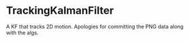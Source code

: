 # TrackingKalmanFilter
A KF that tracks 2D motion. Apologies for committing the PNG data along with the algs. 
